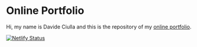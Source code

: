 # Online Portfolio

Hi, my name is Davide Ciulla and this is the repository of my [online portfolio](https://www.davideciulla.com).

[![Netlify Status](https://api.netlify.com/api/v1/badges/4d1efee6-6b8c-432d-91ee-ccbd57d37dfc/deploy-status)](https://app.netlify.com/sites/davideciulla/deploys)
